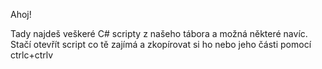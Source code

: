 Ahoj!

Tady najdeš veškeré C# scripty z našeho tábora a možná některé navíc. Stačí otevřít script co tě zajímá a zkopírovat si ho nebo jeho části pomocí ctrlc+ctrlv
